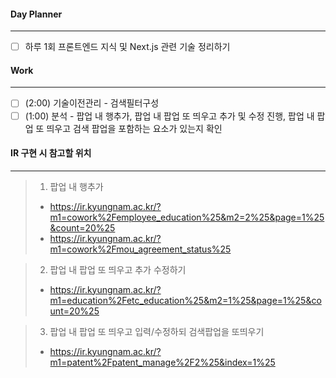 
#### Day Planner
---
- [ ] 하루 1회 프론트엔드 지식 및 Next.js 관련 기술 정리하기


#### Work
---
- [ ] (2:00) 기술이전관리 - 검색필터구성
- [ ] (1:00) 분석 - 팝업 내 행추가, 팝업 내 팝업 또 띄우고 추가 및 수정 진행, 팝업 내 팝업 또 띄우고 검색 팝업을 포함하는 요소가 있는지 확인

#### IR 구현 시 참고할 위치
---
> 1. 팝업 내 행추가 
>   - https://ir.kyungnam.ac.kr/?m1=cowork%2Femployee_education%25&m2=2%25&page=1%25&count=20%25
>   - https://ir.kyungnam.ac.kr/?m1=cowork%2Fmou_agreement_status%25

>  2. 팝업 내 팝업 또 띄우고 추가 수정하기
>   - https://ir.kyungnam.ac.kr/?m1=education%2Fetc_education%25&m2=1%25&page=1%25&count=20%25

>  3. 팝업 내 팝업 또 띄우고 입력/수정하되 검색팝업을 또띄우기
>   - https://ir.kyungnam.ac.kr/?m1=patent%2Fpatent_manage%2F2%25&index=1%25

